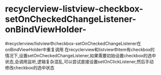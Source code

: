 # recyclerview-listview-checkbox-setOnCheckedChangeListener-onBindViewHolder-
#recyclerview/listview中checkbox-setOnCheckedChangeListener在onBindViewHolder中重复调用
在recyclerview和listview中item有checkbox的情况下,设置setOnCheckedChangeListener,如果需要初始设置checkbox的选中状态,会调用监听,逻辑复杂混乱,可以尝试直接设置setOnClickListener,然后手动修改checkbox的选中状态
